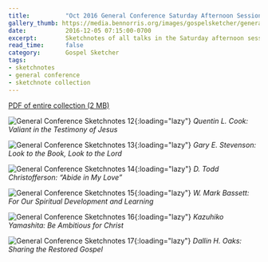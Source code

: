 ```yaml
---
title:          "Oct 2016 General Conference Saturday Afternoon Session Sketchnotes"
gallery_thumb: https://media.bennorris.org/images/gospelsketcher/general-conference/oct-2016/oct-2016-general-conference-sketchnote-12.jpg
date:           2016-12-05 07:15:00-0700
excerpt:        Sketchnotes of all talks in the Saturday afternoon session from Oct 2016 LDS General Conference
read_time:      false
category:       Gospel Sketcher
tags:
- sketchnotes
- general conference
- sketchnote collection
---
```


[PDF of entire collection (2 MB)](https://media.bennorris.org/images/gospelsketcher/general-conference/oct-2016/oct-2016-general-conference-03-sat-afternoon-sketchnotes.pdf)

![General Conference Sketchnotes 12](https://media.bennorris.org/images/gospelsketcher/general-conference/oct-2016/oct-2016-general-conference-sketchnote-12.jpg){:loading="lazy"}
_Quentin L. Cook: Valiant in the Testimony of Jesus_

![General Conference Sketchnotes 13](https://media.bennorris.org/images/gospelsketcher/general-conference/oct-2016/oct-2016-general-conference-sketchnote-13.jpg){:loading="lazy"}
_Gary E. Stevenson: Look to the Book, Look to the Lord_

![General Conference Sketchnotes 14](https://media.bennorris.org/images/gospelsketcher/general-conference/oct-2016/oct-2016-general-conference-sketchnote-14.jpg){:loading="lazy"}
_D. Todd Christofferson: “Abide in My Love”_

![General Conference Sketchnotes 15](https://media.bennorris.org/images/gospelsketcher/general-conference/oct-2016/oct-2016-general-conference-sketchnote-15.jpg){:loading="lazy"}
_W. Mark Bassett: For Our Spiritual Development and Learning_

![General Conference Sketchnotes 16](https://media.bennorris.org/images/gospelsketcher/general-conference/oct-2016/oct-2016-general-conference-sketchnote-16.jpg){:loading="lazy"}
_Kazuhiko Yamashita: Be Ambitious for Christ_

![General Conference Sketchnotes 17](https://media.bennorris.org/images/gospelsketcher/general-conference/oct-2016/oct-2016-general-conference-sketchnote-17.jpg){:loading="lazy"}
_Dallin H. Oaks: Sharing the Restored Gospel_
